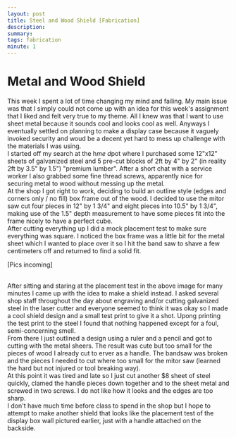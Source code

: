 ```yaml
---
layout: post
title: Steel and Wood Shield [Fabrication]
description: 
summary: 
tags: fabrication
minute: 1
---
```


<h1>Metal and Wood Shield</h1>

This week I spent a lot of time changing my mind and failing. My main issue was that I simply could not come up with an idea for this week's
assignment that I liked and felt very true to my theme. All I knew was that I want to use sheet metal because it sounds cool and looks cool as well.
Anyways I eventually settled on planning to make a display case because it vaguely invoked security and woud be a decent yet hard to mess up challenge 
with the materials I was using. 
<br>
I started off my search at the h*me d*pot where I purchased some 12"x12" sheets of galvanized steel and 5 pre-cut blocks of 2ft by 4" by 2" (in reality 2ft by 3.5" by 1.5") "premium lumber".
After a short chat with a service worker I also grabbed some fine thread screws, apparently nice for securing metal to wood without messing up the metal. 
<br>
At the shop I got right to work, deciding to build an outline style (edges and corners only / no fill) box frame out of the wood. I decided to use the mitor saw
cut four pieces in 12" by 1 3/4" and eight pieces into 10.5" by 1 3/4", making use of the 1.5" depth measurement to have some pieces fit into the frame nicely to have a perfect cube.
<br>
After cutting everything up I did a mock placement test to make sure everything was square. I noticed the box frame was a little bit for the metal sheet which
I wanted to place over it so I hit the band saw to shave a few centimeters off and returned to find a solid fit.

[Pics incoming]

<br>
After sitting and staring at the placement test in the above image for many minutes I came up with the idea to make a shield instead. I asked several shop
staff throughout the day about engraving and/or cutting galvanized steel in the laser cutter and everyone seemed to think it was okay so I made a cool 
shield design and a small test print to give it a shot. Upong printing the test print to the steel I found that nothing happened except for a foul, semi-concerning smell. 
<br>
From there I just outlined a design using a ruler and a pencil and got to cutting with the metal sheers. The result was cute but too small for the pieces of wood I already cut to erver as a handle.
The bandsaw was broken and the pieces I needed to cut where too small for the mitor saw (learned the hard but not injured or tool breaking way). 
<br>
At this point it was tired and late so I just cut another $8 sheet of steel quickly, clamed the handle pieces down together and to the sheet metal and 
screwed in two screws. I do not like how it looks and the edges are too sharp.
<br>
I don't have much time before class to spend in the shop but I hope to attempt to make another shield that looks like the placement test of the display box wall 
pictured earlier, just with a handle attached on the backside. 
